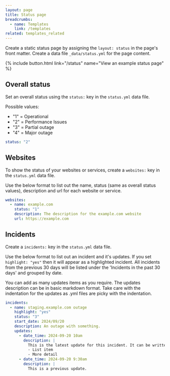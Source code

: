 ```yaml
---
layout: page
title: Status page
breadcrumbs:
  - name: Templates
    link: /templates
related: templates_related
---
```


Create a static status page by assigning the `layout: status` in the page's front matter. Create a data file `_data/status.yml` for the page content.

{% include button.html link="/status" name="View an example status page" %}

## Overall status

Set an overall status using the `status:` key in the `status.yml` data file.

Possible values:

- "1" = Operational
- "2" = Performance Issues
- "3" = Partial outage
- "4" = Major outage

```yml
status: "2"
```

## Websites

To show the status of your websites or services, create a `websites:` key in the `status.yml` data file.

Use the below format to list out the name, status (same as overall status values), description and url for each website or service.

```yaml
websites:
  - name: example.com
    status: "1"
    description: The description for the example.com website
    url: https://example.com
```

## Incidents

Create a `incidents:` key in the `status.yml` data file.

Use the below format to list out an incident and it's updates. If you set `highlight: "yes"` then it will appear as a highlighted incident. All incidents from the previous 30 days will be listed under the 'Incidents in the past 30 days' and grouped by date.

You can add as many updates items as you require. The updates description can be in basic markdown format. Take care with the indentation for the updates as .yml files are picky with the indentation.

```yml
incidents:
  - name: staging.example.com outage
    highlight: "yes"
    status: "3"
    start_date: 2024/09/20
    description: An outage with something.
    updates:
      - date_time: 2024-09-20 10am
        description: |
          This is the latest update for this incident. It can be written in markdown. For example, here is a list:
          - List item
          - More detail
      - date_time: 2024-09-20 9:30am
        description: |
          This is a previous update.
```

